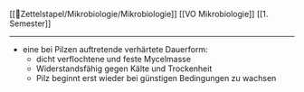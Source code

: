 [[📂Zettelstapel/Mikrobiologie/Mikrobiologie]] [[VO Mikrobiologie]] [[1. Semester]]

---

- eine bei Pilzen auftretende verhärtete Dauerform:
	- dicht verflochtene und feste Mycelmasse
	- Widerstandsfähig gegen Kälte und Trockenheit
	- Pilz beginnt erst wieder bei günstigen Bedingungen zu wachsen